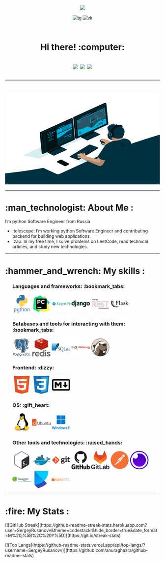 <div id="header" align="center">
  <img src="https://media.giphy.com/media/M9gbBd9nbDrOTu1Mqx/giphy.gif" width="100"/>
</div>

<div align="center" id="badges">
    <p>
        <a href="https://t.me/sergei_rusanow"> <img src="https://img.shields.io/badge/Telegram-2CA5E0?style=for-the-badge&logo=telegram&logoColor=white" alt="tg"></a> 
        <a href="https://vk.com/i_am_rock_32"> <img src="https://img.shields.io/badge/вконтакте-%232E87FB.svg?&style=for-the-badge&logo=vk&logoColor=white" alt="vk"></a>
    </p>
</div>

<div align="center">
    <img src="https://komarev.com/ghpvc/?username=SergeyRusanovv&style=flat-square&color=blue" alt=""/>
</div>

<h1 align="center">
   Hi there! :computer:
    <p>
        <img src="https://media.giphy.com/media/hvRJCLFzcasrR4ia7z/giphy.gif" width="30px"/>
        <img src="https://media.giphy.com/media/hvRJCLFzcasrR4ia7z/giphy.gif" width="30px"/>
        <img src="https://media.giphy.com/media/hvRJCLFzcasrR4ia7z/giphy.gif" width="30px"/>
    </p>
</h1>

---

<h1 align="center">
    <img align="center" alt="Coding" width="600" height="300" src="assets/code.gif">
</h1>

---

<h1 align="left"> :man_technologist: About Me : </h1>
    <p align="left">I’m python Software Engineer from Russia</p>
    <ul align="left">
      <li>:telescope: I’m working python Software Engineer and contributing backend for building web applications.</li>
      <li>:zap: In my free time, I solve problems on LeetCode, read technical articles, and study new technologies.</li>
    </ul>

---

<h1 align="left">:hammer_and_wrench: My skills :</h1>
<ul>
    <h3 align="left">Languages and frameworks: :bookmark_tabs:</h3>
    <li style="list-style-type: none;">
        <img src="assets/python-original-wordmark.svg" width="60" height="60">
        <img src="assets/pycharm-original.svg" width="60" height="60">
        <img src="assets/fastapi-original-wordmark.svg" width="60" height="60">
        <img src="assets/django-plain-wordmark.svg" width="60" height="60">
        <img src="assets/djangorest-original.svg" width="60" height="60">
        <img src="assets/flask-original-wordmark.svg" width="60" height="60">
    </li>
    <h3 align="left">Вatabases and tools for interacting with them: :bookmark_tabs:</h3>
    <li style="list-style-type: none;">
        <img src="assets/postgresql-original-wordmark.svg" width="60" height="60">
        <img src="assets/redis-original-wordmark.svg" width="60" height="60">
        <img src="assets/sqlite-original-wordmark.svg" width="60" height="60">
        <img src="assets/sqlalchemy-original-wordmark.svg" width="60" height="60">
        <img src="assets/dbeaver-original.svg" width="60" height="60">
   </li>
    <h3 align="left">Frontend: :dizzy:</h3>
    <li style="list-style-type: none;">
        <img src="assets/html5-original.svg" width="60" height="60">
        <img src="assets/css3-original.svg" width="60" height="60">
        <img src="assets/markdown-original.svg" width="60" height="60">
    </li>
    <h3 align="left">OS: :gift_heart:</h3>
    <li style="list-style-type: none;">
        <img src="assets/linux-original.svg" width="60" height="60">
        <img src="assets/ubuntu-original-wordmark.svg" width="60" height="60">
        <img src="assets/windows11-original-wordmark.svg" width="60" height="60">
    </li>
    <h3 align="left">Other tools and technologies: :raised_hands:</h3>
    <li style="list-style-type: none;">
        <img src="assets/bash-plain.svg" width="60" height="60">
        <img src="assets/docker-original.svg" width="60" height="60">
        <img src="assets/git-original-wordmark.svg" width="60" height="60">
        <img src="assets/github-original-wordmark.svg" width="60" height="60">
        <img src="assets/gitlab-original-wordmark.svg" width="60" height="60">
        <img src="assets/postman-original.svg" width="60" height="60">
        <img src="assets/insomnia-original.svg" width="60" height="60">
        <img src="assets/swagger-original-wordmark.svg" width="60" height="60">
        <img src="assets/poetry-original.svg" width="60" height="60">
        <img src="assets/rabbitmq-original-wordmark.svg" width="60" height="60"> 
    </li>
</ul>

---

<h1> :fire: My Stats :</h1>
<p>[![GitHub Streak](https://github-readme-streak-stats.herokuapp.com?user=SergeyRusanovv&theme=codestackr&hide_border=true&date_format=M%20j%5B%2C%20Y%5D)](https://git.io/streak-stats)</p>
<p>[![Top Langs](https://github-readme-stats.vercel.app/api/top-langs/?username=SergeyRusanovv)](https://github.com/anuraghazra/github-readme-stats)</p>

<div id="stat" align="center">
    <img src="https://github-profile-summary-cards.vercel.app/api/cards/profile-details?username=SergeyRusanovv&theme=github_dark" alt=""/>
    <img src="https://github-profile-summary-cards.vercel.app/api/cards/most-commit-language?username=SergeyRusanovv&theme=github_dark" alt=""/>
     <img src="https://github-profile-summary-cards.vercel.app/api/cards/stats?username=SergeyRusanovv&theme=github_dark" alt=""/>
</div>